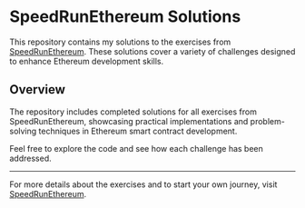 # SpeedRunEthereum Solutions

This repository contains my solutions to the exercises from [SpeedRunEthereum](https://speedrunethereum.com). These solutions cover a variety of challenges designed to enhance Ethereum development skills.

## Overview

The repository includes completed solutions for all exercises from SpeedRunEthereum, showcasing practical implementations and problem-solving techniques in Ethereum smart contract development.

Feel free to explore the code and see how each challenge has been addressed.

---

For more details about the exercises and to start your own journey, visit [SpeedRunEthereum](https://speedrunethereum.com).
